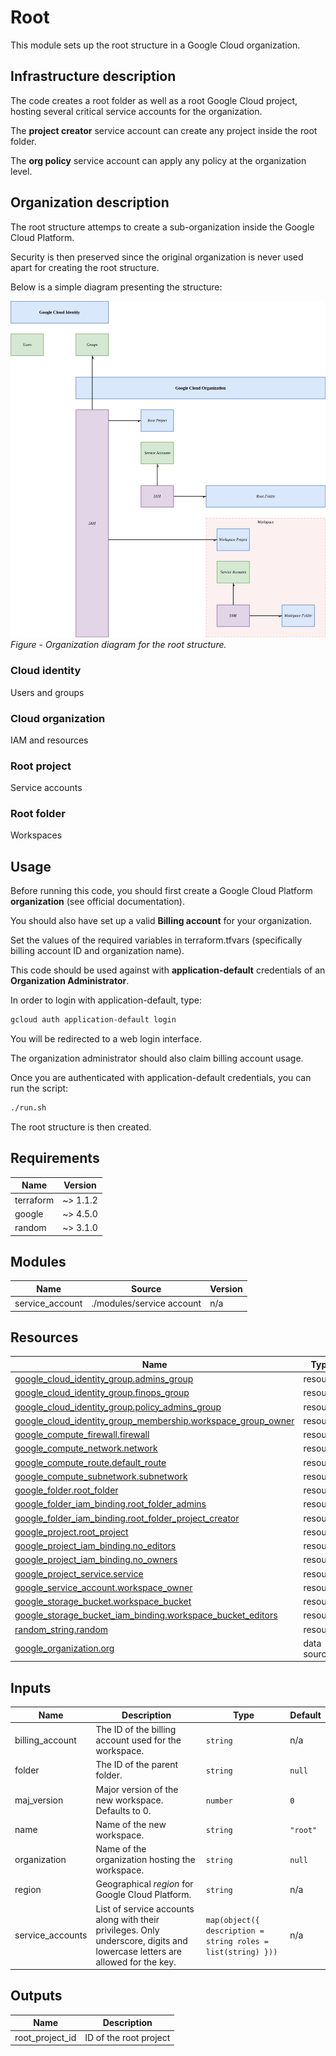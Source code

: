 <!-- BEGIN_TF_DOCS -->
# Root

This module sets up the root structure in a Google Cloud organization.

## Infrastructure description

The code creates a root folder as well as a root Google Cloud project, hosting several critical service accounts for the organization.

The **project creator** service account can create any project inside the root folder.

The **org policy** service account can apply any policy at the organization level.

## Organization description

The root structure attemps to create a sub-organization inside the Google Cloud Platform.

Security is then preserved since the original organization is never used apart for creating the root structure.

Below is a simple diagram presenting the structure:

![organizational-structure](docs/organizational-structure.png)
*Figure - Organization diagram for the root structure.*

### Cloud identity

Users and groups

### Cloud organization

IAM and resources

### Root project

Service accounts

### Root folder

Workspaces

## Usage

Before running this code, you should first create a Google Cloud Platform **organization** (see official documentation).

You should also have set up a valid **Billing account** for your organization.

Set the values of the required variables in terraform.tfvars (specifically billing account ID and organization name).

This code should be used against with **application-default** credentials of an **Organization Administrator**.

In order to login with application-default, type:
```bash
gcloud auth application-default login
```
You will be redirected to a web login interface.

The organization administrator should also claim billing account usage.

Once you are authenticated with application-default credentials, you can run the script:
```bash
./run.sh
```

The root structure is then created.

## Requirements

| Name | Version |
|------|---------|
| terraform | ~> 1.1.2 |
| google | ~> 4.5.0 |
| random | ~> 3.1.0 |

## Modules

| Name | Source | Version |
|------|--------|---------|
| service\_account | ./modules/service account | n/a |

## Resources

| Name | Type |
|------|------|
| [google_cloud_identity_group.admins_group](https://registry.terraform.io/providers/hashicorp/google/latest/docs/resources/cloud_identity_group) | resource |
| [google_cloud_identity_group.finops_group](https://registry.terraform.io/providers/hashicorp/google/latest/docs/resources/cloud_identity_group) | resource |
| [google_cloud_identity_group.policy_admins_group](https://registry.terraform.io/providers/hashicorp/google/latest/docs/resources/cloud_identity_group) | resource |
| [google_cloud_identity_group_membership.workspace_group_owner](https://registry.terraform.io/providers/hashicorp/google/latest/docs/resources/cloud_identity_group_membership) | resource |
| [google_compute_firewall.firewall](https://registry.terraform.io/providers/hashicorp/google/latest/docs/resources/compute_firewall) | resource |
| [google_compute_network.network](https://registry.terraform.io/providers/hashicorp/google/latest/docs/resources/compute_network) | resource |
| [google_compute_route.default_route](https://registry.terraform.io/providers/hashicorp/google/latest/docs/resources/compute_route) | resource |
| [google_compute_subnetwork.subnetwork](https://registry.terraform.io/providers/hashicorp/google/latest/docs/resources/compute_subnetwork) | resource |
| [google_folder.root_folder](https://registry.terraform.io/providers/hashicorp/google/latest/docs/resources/folder) | resource |
| [google_folder_iam_binding.root_folder_admins](https://registry.terraform.io/providers/hashicorp/google/latest/docs/resources/folder_iam_binding) | resource |
| [google_folder_iam_binding.root_folder_project_creator](https://registry.terraform.io/providers/hashicorp/google/latest/docs/resources/folder_iam_binding) | resource |
| [google_project.root_project](https://registry.terraform.io/providers/hashicorp/google/latest/docs/resources/project) | resource |
| [google_project_iam_binding.no_editors](https://registry.terraform.io/providers/hashicorp/google/latest/docs/resources/project_iam_binding) | resource |
| [google_project_iam_binding.no_owners](https://registry.terraform.io/providers/hashicorp/google/latest/docs/resources/project_iam_binding) | resource |
| [google_project_service.service](https://registry.terraform.io/providers/hashicorp/google/latest/docs/resources/project_service) | resource |
| [google_service_account.workspace_owner](https://registry.terraform.io/providers/hashicorp/google/latest/docs/resources/service_account) | resource |
| [google_storage_bucket.workspace_bucket](https://registry.terraform.io/providers/hashicorp/google/latest/docs/resources/storage_bucket) | resource |
| [google_storage_bucket_iam_binding.workspace_bucket_editors](https://registry.terraform.io/providers/hashicorp/google/latest/docs/resources/storage_bucket_iam_binding) | resource |
| [random_string.random](https://registry.terraform.io/providers/hashicorp/random/latest/docs/resources/string) | resource |
| [google_organization.org](https://registry.terraform.io/providers/hashicorp/google/latest/docs/data-sources/organization) | data source |

## Inputs

| Name | Description | Type | Default |
|------|-------------|------|---------|
| billing\_account | The ID of the billing account used for the workspace. | `string` | n/a |
| folder | The ID of the parent folder. | `string` | `null` |
| maj\_version | Major version of the new workspace. Defaults to 0. | `number` | `0` |
| name | Name of the new workspace. | `string` | `"root"` |
| organization | Name of the organization hosting the workspace. | `string` | `null` |
| region | Geographical *region* for Google Cloud Platform. | `string` | n/a |
| service\_accounts | List of service accounts along with their privileges. Only underscore, digits and lowercase letters are allowed for the key. | ```map(object({ description = string roles = list(string) }))``` | n/a |

## Outputs

| Name | Description |
|------|-------------|
| root\_project\_id | ID of the root project |
<!-- END_TF_DOCS -->